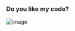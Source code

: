 ### Do you like my code?

![image](https://github.com/Farhan-slurrp/Farhan-slurrp/assets/58872254/c497c6d4-e5f8-44c6-9aa3-b716e54a2c84)

<!---
Farhan-slurrp/Farhan-slurrp is a ✨ special ✨ repository because its `README.md` (this file) appears on your GitHub profile.
You can click the Preview link to take a look at your changes.
--->
